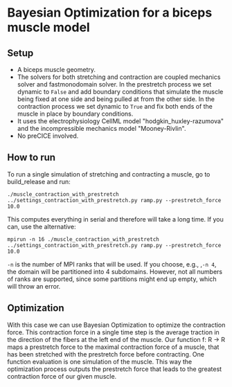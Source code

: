 # Bayesian Optimization for a biceps muscle model

## Setup
- A biceps muscle geometry. 
- The solvers for both stretching and contraction are coupled mechanics solver and fastmonodomain solver. In the prestretch process we set dynamic to `False` and add boundary conditions that simulate the muscle being fixed at one side and being pulled at from the other side. In the contraction process we set dynamic to `True` and fix both ends of the muscle in place by boundary conditions. 
- It uses the electrophysiology CellML model "hodgkin_huxley-razumova" and the incompressible mechanics model "Mooney-Rivlin".
- No preCICE involved. 

## How to run
To run a single simulation of stretching and contracting a muscle, go to build_release and run:
```
./muscle_contraction_with_prestretch ../settings_contraction_with_prestretch.py ramp.py --prestretch_force 10.0
```
This computes everything in serial and therefore will take a long time. If you can, use the alternative:
```
mpirun -n 16 ./muscle_contraction_with_prestretch ../settings_contraction_with_prestretch.py ramp.py --prestretch_force 10.0
```
`-n` is the number of MPI ranks that will be used. If you choose, e.g., ,`-n 4`, the domain will be partitioned into 4 subdomains. However, not all numbers of ranks are supported, since some partitions might end up empty, which  will throw an error. 

## Optimization
With this case we can use Bayesian Optimization to optimize the contraction force. This contraction force in a single time step is the average traction in the direction of the fibers at the left end of the muscle. Our function f: R -> R maps a prestretch force to the maximal contraction force of a muscle, that has been stretched with the prestretch force before contracting. One function evaluation is one simulation of the muscle. This way the optimization process outputs the prestretch force that leads to the greatest contraction force of our given muscle.
